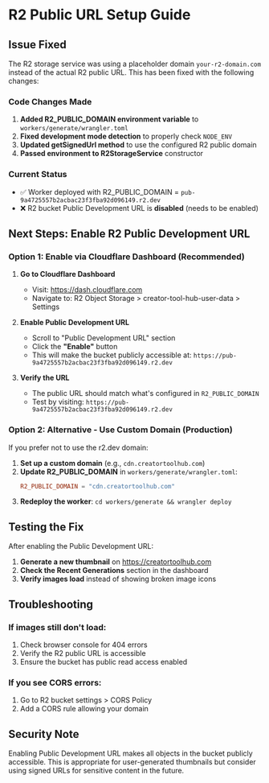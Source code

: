 # R2 Public URL Setup Guide

## Issue Fixed
The R2 storage service was using a placeholder domain `your-r2-domain.com` instead of the actual R2 public URL. This has been fixed with the following changes:

### Code Changes Made
1. **Added R2_PUBLIC_DOMAIN environment variable** to `workers/generate/wrangler.toml`
2. **Fixed development mode detection** to properly check `NODE_ENV`
3. **Updated getSignedUrl method** to use the configured R2 public domain
4. **Passed environment to R2StorageService** constructor

### Current Status
- ✅ Worker deployed with R2_PUBLIC_DOMAIN = `pub-9a4725557b2acbac23f3fba92d096149.r2.dev`
- ❌ R2 bucket Public Development URL is **disabled** (needs to be enabled)

## Next Steps: Enable R2 Public Development URL

### Option 1: Enable via Cloudflare Dashboard (Recommended)

1. **Go to Cloudflare Dashboard**
   - Visit: https://dash.cloudflare.com
   - Navigate to: R2 Object Storage > creator-tool-hub-user-data > Settings

2. **Enable Public Development URL**
   - Scroll to "Public Development URL" section
   - Click the **"Enable"** button
   - This will make the bucket publicly accessible at: `https://pub-9a4725557b2acbac23f3fba92d096149.r2.dev`

3. **Verify the URL**
   - The public URL should match what's configured in `R2_PUBLIC_DOMAIN`
   - Test by visiting: `https://pub-9a4725557b2acbac23f3fba92d096149.r2.dev`

### Option 2: Alternative - Use Custom Domain (Production)

If you prefer not to use the r2.dev domain:

1. **Set up a custom domain** (e.g., `cdn.creatortoolhub.com`)
2. **Update R2_PUBLIC_DOMAIN** in `workers/generate/wrangler.toml`:
   ```toml
   R2_PUBLIC_DOMAIN = "cdn.creatortoolhub.com"
   ```
3. **Redeploy the worker**: `cd workers/generate && wrangler deploy`

## Testing the Fix

After enabling the Public Development URL:

1. **Generate a new thumbnail** on https://creatortoolhub.com
2. **Check the Recent Generations** section in the dashboard
3. **Verify images load** instead of showing broken image icons

## Troubleshooting

### If images still don't load:
1. Check browser console for 404 errors
2. Verify the R2 public URL is accessible
3. Ensure the bucket has public read access enabled

### If you see CORS errors:
1. Go to R2 bucket settings > CORS Policy
2. Add a CORS rule allowing your domain

## Security Note

Enabling Public Development URL makes all objects in the bucket publicly accessible. This is appropriate for user-generated thumbnails but consider using signed URLs for sensitive content in the future.
